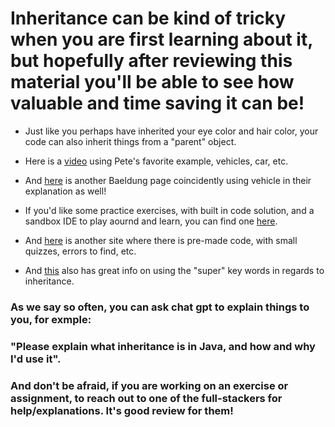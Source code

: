 # Inheritance can be kind of tricky when you are first learning about it, but hopefully after reviewing this material you'll be able to see how valuable and time saving it can be!

- Just like you perhaps have inherited your eye color and hair color, your code can also inherit things from a "parent" object. 

- Here is a [video](https://www.youtube.com/watch?v=Zs342ePFvRI) using Pete's favorite example, vehicles, car, etc.

- And [here](https://www.baeldung.com/java-inheritance) is another Baeldung page coincidently using vehicle in their explanation as well!

- If you'd like some practice exercises, with built in code solution, and a sandbox IDE to play aournd and learn, you can find one [here](https://www.w3resource.com/java-exercises/index-inheritance.php).

- And [here](https://javaconceptoftheday.com/java-inheritance-practice-coding-questions/) is another site where there is pre-made code, with small quizzes, errors to find, etc.

- And [this](https://www.programiz.com/java-programming/inheritance) also has great info on using the "super" key words in regards to inheritance.


### As we say so often, you can ask chat gpt to explain things to you, for exmple:
### "Please explain what inheritance is in Java, and how and why I'd use it".

### And don't be afraid, if you are working on an exercise or assignment, to reach out to one of the full-stackers for help/explanations.  It's good review for them! 